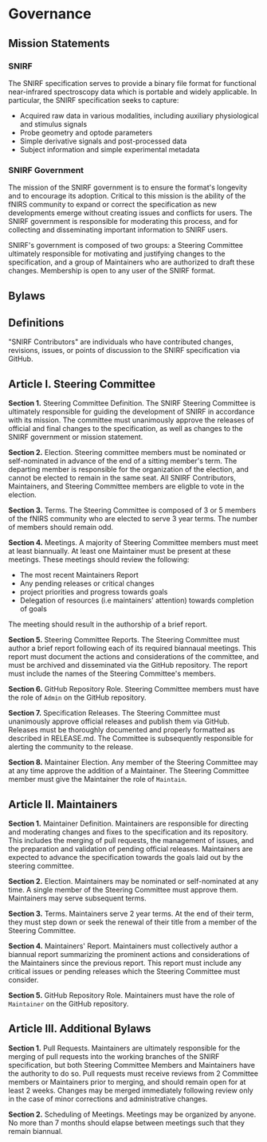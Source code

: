 # Governance

## Mission Statements
### SNIRF
The SNIRF specification serves to provide a binary file format for functional near-infrared spectroscopy data which is portable and widely applicable. In particular, the SNIRF specification seeks to capture:
- Acquired raw data in various modalities, including auxiliary physiological and stimulus signals
- Probe geometry and optode parameters
- Simple derivative signals and post-processed data
- Subject information and simple experimental metadata

### SNIRF Government
The mission of the SNIRF government is to ensure the format's longevity and to encourage its adoption. Critical to this mission is the ability of the fNIRS community to expand or correct the specification as new developments emerge without creating issues and conflicts for users. The SNIRF government is responsible for moderating this process, and for collecting and disseminating important information to SNIRF users.

SNIRF's government is composed of two groups: a Steering Committee ultimately responsible for motivating and justifying changes to the specification, and a group of Maintainers who are authorized to draft these changes. Membership is open to any user of the SNIRF format.

## Bylaws

## Definitions

"SNIRF Contributors" are individuals who have contributed changes, revisions, issues, or points of discussion to the SNIRF specification via GitHub.

## Article I. Steering Committee

**Section 1.** Steering Committee Definition. The SNIRF Steering Committee is ultimately responsible for guiding the development of SNIRF in accordance with its mission. The committee must unanimously approve the releases of official and final changes to the specification, as well as changes to the SNIRF government or mission statement.

**Section 2.** Election. Steering committee members must be nominated or self-nominated in advance of the end of a sitting member's term. The departing member is responsible for the organization of the election, and cannot be elected to remain in the same seat. All SNIRF Contributors, Maintainers, and Steering Committee members are eligble to vote in the election.

**Section 3.** Terms. The Steering Committee is composed of 3 or 5 members of the fNIRS community who are elected to serve 3 year terms. The number of members should remain odd.

**Section 4.** Meetings. A majority of Steering Committee members must meet at least biannually. At least one Maintainer must be present at these meetings. These meetings should review the following:
- The most recent Maintainers Report
- Any pending releases or critical changes
- project priorities and progress towards goals
- Delegation of resources (i.e maintainers' attention) towards completion of goals

The meeting should result in the authorship of a brief report.

**Section 5.** Steering Committee Reports. The Steering Committee must author a brief report following each of its required biannaual meetings. This report must document the actions and considerations of the committee, and must be archived and disseminated via the GitHub repository. The report must include the names of the Steering Committee's members.

**Section 6.** GitHub Repository Role. Steering Committee members must have the role of `Admin` on the GitHub repository.  

**Section 7.** Specification Releases. The Steering Committee must unanimously approve official releases and publish them via GitHub. Releases must be thoroughly documented and properly formatted as described in RELEASE.md. The Committee is subsequently responsible for alerting the community to the release.

**Section 8.** Maintainer Election. Any member of the Steering Committee may at any time approve the addition of a Maintainer. The Steering Committee member must give the Maintainer the role of `Maintain`.

## Article II. Maintainers

**Section 1.** Maintainer Definition. Maintainers are responsible for directing and moderating changes and fixes to the specification and its repository. This includes the merging of pull requests, the management of issues, and the preparation and validation of pending official releases. Maintainers are expected to advance the specification towards the goals laid out by the steering committee.

**Section 2.** Election. Maintainers may be nominated or self-nominated at any time. A single member of the Steering Committee must approve them. Maintainers may serve subsequent terms.

**Section 3.** Terms. Maintainers serve 2 year terms. At the end of their term, they must step down or seek the renewal of their title from a member of the Steering Committee.

**Section 4.** Maintainers' Report. Maintainers must collectively author a biannual report summarizing the prominent actions and considerations of the Maintainers since the previous report. This report must include any critical issues or pending releases which the Steering Committee must consider. 

**Section 5.** GitHub Repository Role. Maintainers must have the role of `Maintainer` on the GitHub repository.

## Article III. Additional Bylaws

**Section 1.** Pull Requests. Maintainers are ultimately responsible for the merging of pull requests into the working branches of the SNIRF specification, but both Steering Committee Members and Maintainers have the authority to do so. Pull requests must receive reviews from 2 Committee members or Maintainers prior to merging, and should remain open for at least 2 weeks. Changes may be merged immediately following review only in the case of minor corrections and administrative changes.

**Section 2.** Scheduling of Meetings. Meetings may be organized by anyone. No more than 7 months should elapse between meetings such that they remain biannual.
